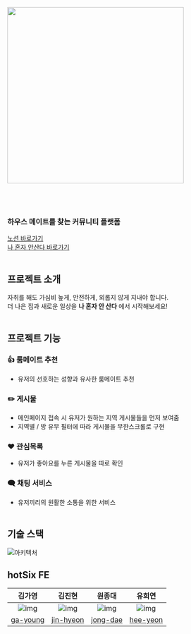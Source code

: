 <img src="https://github.com/IAmNotAlone-Hot6ix/hotSix_FE/assets/121710757/f67b9990-ec71-4c39-9b6e-915fbb5ec715" width="400" />  <br/><br/><br/><br/>
### 하우스 메이트를 찾는 커뮤니티 플랫폼
[노션 바로가기](https://www.notion.so/f4694b3385254cd398300ccab5aa72ea) 
<br/>
[나 혼자 안산다 바로가기](https://iamnotalone.vercel.app/)
<br/><br/>

## 프로젝트 소개
자취를 해도 가심비 높게, 안전하게, 외롭지 않게 지내야 합니다.
<br/>
더 나은 집과 새로운 일상을 **나 혼자 안 산다** 에서 시작해보세요!
<br/><br/>
## 프로젝트 기능
### 👍 룸메이트 추천
- 유저의 선호하는 성향과 유사한 룸메이트 추천
 
### ✏️ 게시물
- 메인페이지 접속 시 유저가 원하는 지역 게시물들을 먼저 보여줌
- 지역별 / 방 유무 필터에 따라 게시물을 무한스크롤로 구현

### ❤️ 관심목록
- 유저가 좋아요를 누른 게시물을 따로 확인

### 🗨 채팅 서비스
- 유저끼리의 원활한 소통을 위한 서비스
<br/><br/>
## 기술 스택
![아키텍처](https://github.com/IAmNotAlone-Hot6ix/hotSix_FE/assets/121710757/7a967b12-ee5d-405b-a920-2d744ce17253)
<br/>
## hotSix FE

| 김가영 | 김진현 | 원종대 | 유희연 |
|:--------:|:--------:|:--------:|:--------:|
| ![img](https://github.com/IAmNotAlone-Hot6ix/hotSix_FE/assets/122119098/48e5e7ba-febf-43ab-b067-1242af3c0e4c) | ![img](https://github.com/IAmNotAlone-Hot6ix/hotSix_FE/assets/122119098/3a5949ef-e94f-4a57-821c-875f732d67ab) | ![img](https://github.com/IAmNotAlone-Hot6ix/hotSix_FE/assets/122119098/5a7a570d-1106-40a8-b9a3-14bea76443ad) | ![img](https://github.com/IAmNotAlone-Hot6ix/hotSix_FE/assets/122119098/d3a05bea-7753-488f-bb51-c34bc0e9e8f2)     |
| [ga-young](https://github.com/GayoungKim12) | [jin-hyeon](https://github.com/jinhyeon0810) | [jong-dae](https://github.com/blkaka66) | [hee-yeon](https://github.com/sow124) |


